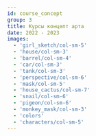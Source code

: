 ```yaml
---
id: course_concept
group: 3
title: Курсы концепт арта
date: 2022 - 2023
images:
  - 'girl_sketch/col-sm-5'
  - 'house/col-sm-3'
  - 'barrel/col-sm-4'
  - 'car/col-sm-3'
  - 'tank/col-sm-3'
  - 'perspective/col-sm-6'
  - 'mask/col-sm-5'
  - 'house_cactus/col-sm-7'
  - 'snail/col-sm-6'
  - 'pigeon/col-sm-6'
  - 'monkey_mask/col-sm-3'
  - 'colors'
  - 'characters/col-sm-5'
---
```

